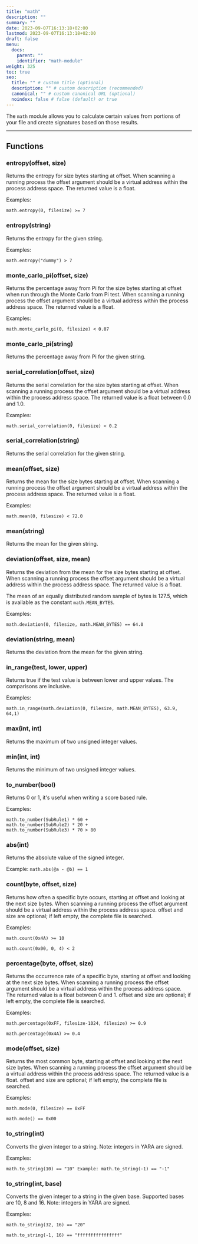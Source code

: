 ```yaml
---
title: "math"
description: ""
summary: ""
date: 2023-09-07T16:13:18+02:00
lastmod: 2023-09-07T16:13:18+02:00
draft: false
menu:
  docs:
    parent: ""
    identifier: "math-module"
weight: 325
toc: true
seo:
  title: "" # custom title (optional)
  description: "" # custom description (recommended)
  canonical: "" # custom canonical URL (optional)
  noindex: false # false (default) or true
---
```


The `math` module allows you to calculate certain values from portions of your
file and create signatures based on those results.

-------

## Functions

### entropy(offset, size)

Returns the entropy for size bytes starting at offset. When scanning a running
process the offset argument should be a virtual address within the process
address space. The returned value is a float.

Examples:

`math.entropy(0, filesize) >= 7`

### entropy(string)

Returns the entropy for the given string.

Examples:

`math.entropy("dummy") > 7`

### monte_carlo_pi(offset, size)

Returns the percentage away from Pi for the size bytes starting at offset when
run through the Monte Carlo from Pi test. When scanning a running process the
offset argument should be a virtual address within the process address space.
The returned value is a float.

Examples:

`math.monte_carlo_pi(0, filesize) < 0.07`

### monte_carlo_pi(string)

Returns the percentage away from Pi for the given string.

### serial_correlation(offset, size)

Returns the serial correlation for the size bytes starting at offset. When
scanning a running process the offset argument should be a virtual address
within the process address space. The returned value is a float between 0.0 and
1.0.

Examples:

`math.serial_correlation(0, filesize) < 0.2`

### serial_correlation(string)

Returns the serial correlation for the given string.

### mean(offset, size)

Returns the mean for the size bytes starting at offset. When scanning a running
process the offset argument should be a virtual address within the process
address space. The returned value is a float.

Examples:

`math.mean(0, filesize) < 72.0`

### mean(string)

Returns the mean for the given string.

### deviation(offset, size, mean)

Returns the deviation from the mean for the size bytes starting at offset. When
scanning a running process the offset argument should be a virtual address
within the process address space. The returned value is a float.

The mean of an equally distributed random sample of bytes is 127.5, which is
available as the constant `math.MEAN_BYTES`.

Examples:

`math.deviation(0, filesize, math.MEAN_BYTES) == 64.0`

### deviation(string, mean)

Returns the deviation from the mean for the given string.

### in_range(test, lower, upper)

Returns true if the test value is between lower and upper values. The
comparisons are inclusive.

Examples:

`math.in_range(math.deviation(0, filesize, math.MEAN_BYTES), 63.9, 64,1)`

### max(int, int)

Returns the maximum of two unsigned integer values.

### min(int, int)

Returns the minimum of two unsigned integer values.

### to_number(bool)

Returns 0 or 1, it's useful when writing a score based rule.

Examples:

```
math.to_number(SubRule1) * 60 + 
math.to_number(SubRule2) * 20 + 
math.to_number(SubRule3) * 70 > 80
```

### abs(int)

Returns the absolute value of the signed integer.

Example: `math.abs(@a - @b) == 1`

### count(byte, offset, size)

Returns how often a specific byte occurs, starting at offset and looking at the
next size bytes. When scanning a running process the offset argument should be a
virtual address within the process address space. offset and size are optional;
if left empty, the complete file is searched.

Examples:

`math.count(0x4A) >= 10`

`math.count(0x00, 0, 4) < 2`

### percentage(byte, offset, size)

Returns the occurrence rate of a specific byte, starting at offset and looking
at the next size bytes. When scanning a running process the offset argument
should be a virtual address within the process address space. The returned value
is a float between 0 and 1. offset and size are optional; if left empty, the
complete file is searched.

Examples:

`math.percentage(0xFF, filesize-1024, filesize) >= 0.9`

`math.percentage(0x4A) >= 0.4`

### mode(offset, size)

Returns the most common byte, starting at offset and looking at the next size
bytes. When scanning a running process the offset argument should be a virtual
address within the process address space. The returned value is a float. offset
and size are optional; if left empty, the complete file is searched.

Examples:

`math.mode(0, filesize) == 0xFF`

`math.mode() == 0x00`

### to_string(int)

Converts the given integer to a string. Note: integers in YARA are signed.

Examples:

`math.to_string(10) == "10" Example: math.to_string(-1) == "-1"`

### to_string(int, base)

Converts the given integer to a string in the given base. Supported bases are
10,
8 and 16. Note: integers in YARA are signed.

Examples:

`math.to_string(32, 16) == "20"`

`math.to_string(-1, 16) == "ffffffffffffffff"`